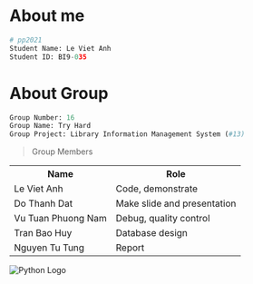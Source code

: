 # About me
```python
# pp2021
Student Name: Le Viet Anh
Student ID: BI9-035
```
# About Group
```python
Group Number: 16
Group Name: Try Hard 
Group Project: Library Information Management System (#13)
```
> Group Members
<table>
  <tr>
    <th> Name </th>
  	<th> Role </th>
  </tr>

  <tr>
  	<td> Le Viet Anh </td>
  	<td> Code, demonstrate </td>
  </tr>
  
  <tr>
  	<td> Do Thanh Dat </td>
  	<td> Make slide and presentation </td>
  </tr>  

  <tr>
  	<td> Vu Tuan Phuong Nam </td>
  	<td> Debug, quality control </td>
  </tr>

  <tr>
  	<td> Tran Bao Huy </td>
  	<td> Database design </td>
  </tr>
  
  <tr>
  	<td> Nguyen Tu Tung </td>
  	<td> Report </td>
  </tr>  
  
</table>

<img src="https://pluspng.com/img-png/python-logo-png-big-image-png-2400.png" alt="Python Logo">


